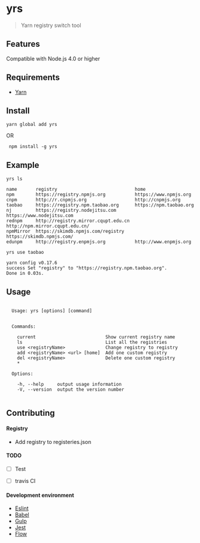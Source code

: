# yrs
>Yarn registry switch tool

## Features
Compatible with Node.js 4.0 or higher

## Requirements

- [Yarn](https://yarnpkg.com)

## Install

```
yarn global add yrs
```
OR

```
 npm install -g yrs
```

## Example
```
yrs ls

name       registry                             home                             
npm        https://registry.npmjs.org           https://www.npmjs.org            
cnpm       http://r.cnpmjs.org                  http://cnpmjs.org                
taobao     https://registry.npm.taobao.org      https://npm.taobao.org           
nj         https://registry.nodejitsu.com       https://www.nodejitsu.com        
rednpm     http://registry.mirror.cqupt.edu.cn  http://npm.mirror.cqupt.edu.cn/  
npmMirror  https://skimdb.npmjs.com/registry    https://skimdb.npmjs.com/        
edunpm     http://registry.enpmjs.org           http://www.enpmjs.org 

```

```
yrs use taobao

yarn config v0.17.6
success Set "registry" to "https://registry.npm.taobao.org".
Done in 0.03s. 

```


## Usage

```

  Usage: yrs [options] [command]


  Commands:

    current                          Show current registry name
    ls                               List all the registries
    use <registryName>               Change registry to registry
    add <registryName> <url> [home]  Add one custom registry
    del <registryName>               Delete one custom registry
    *                              

  Options:

    -h, --help     output usage information
    -V, --version  output the version number


```
## Contributing

#### Registry

- Add registry to registeries.json

#### TODO

- [ ] Test
- [ ] travis CI


#### Development environment
   - [Eslint](http://eslint.org/)
   - [Babel](http://babeljs.io/)
   - [Gulp](http://gulpjs.com/)
   - [Jest](https://facebook.github.io/jest/) 
   - [Flow](https://flowtype.org/)
